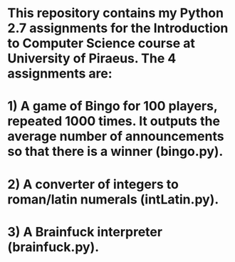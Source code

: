 # This repository contains my Python 2.7 assignments for the Introduction to Computer Science course at University of Piraeus. The 4 assignments are: 
# 1) A game of Bingo for 100 players, repeated 1000 times. It outputs the average number of announcements so that there is a winner (bingo.py). 
# 2) A converter of integers to roman/latin numerals (intLatin.py). 
# 3) A Brainfuck interpreter (brainfuck.py).
